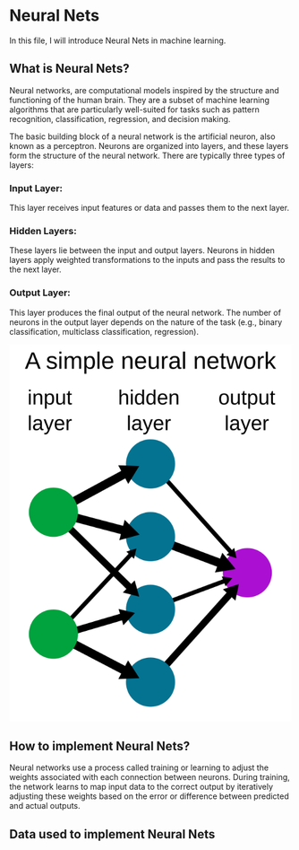 Neural Nets
===========
In this file, I will introduce Neural Nets in machine learning.

What is Neural Nets?
------------------
Neural networks, are computational models inspired by the structure and functioning of the human brain. They are a subset of machine learning algorithms that are particularly well-suited for tasks such as pattern recognition, classification, regression, and decision making.

The basic building block of a neural network is the artificial neuron, also known as a perceptron. Neurons are organized into layers, and these layers form the structure of the neural network. There are typically three types of layers:

### Input Layer:
This layer receives input features or data and passes them to the next layer.
### Hidden Layers:
These layers lie between the input and output layers.
Neurons in hidden layers apply weighted transformations to the inputs and pass the results to the next layer.
### Output Layer:
This layer produces the final output of the neural network.
The number of neurons in the output layer depends on the nature of the task (e.g., binary classification, multiclass classification, regression).

![image](https://github.com/beauty-yuwen/YL_IND577/blob/main/screenshots/Neural_network_example.svg)

How to implement Neural Nets?
------------------
Neural networks use a process called training or learning to adjust the weights associated with each connection between neurons. During training, the network learns to map input data to the correct output by iteratively adjusting these weights based on the error or difference between predicted and actual outputs.

Data used to implement Neural Nets
---------------------------------
